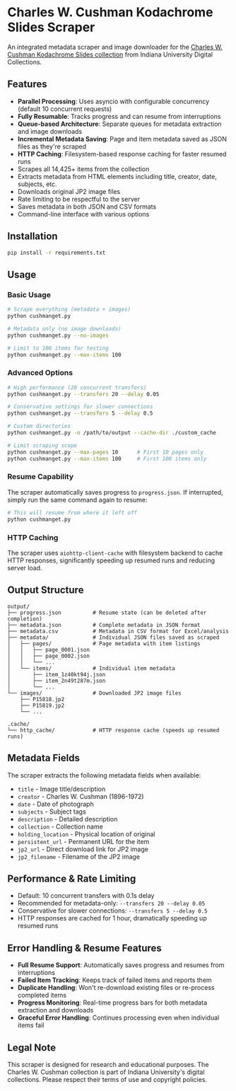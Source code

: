 # Charles W. Cushman Kodachrome Slides Scraper

An integrated metadata scraper and image downloader for the [Charles W. Cushman Kodachrome Slides collection](https://digitalcollections.iu.edu/collections/2801pg36g) from Indiana University Digital Collections.

## Features

- **Parallel Processing**: Uses asyncio with configurable concurrency (default 10 concurrent requests)
- **Fully Resumable**: Tracks progress and can resume from interruptions
- **Queue-based Architecture**: Separate queues for metadata extraction and image downloads
- **Incremental Metadata Saving**: Page and item metadata saved as JSON files as they're scraped
- **HTTP Caching**: Filesystem-based response caching for faster resumed runs
- Scrapes all 14,425+ items from the collection
- Extracts metadata from HTML elements including title, creator, date, subjects, etc.
- Downloads original JP2 image files
- Rate limiting to be respectful to the server
- Saves metadata in both JSON and CSV formats
- Command-line interface with various options

## Installation

```bash
pip install -r requirements.txt
```

## Usage

### Basic Usage

```bash
# Scrape everything (metadata + images)
python cushmanget.py

# Metadata only (no image downloads)
python cushmanget.py --no-images

# Limit to 100 items for testing
python cushmanget.py --max-items 100
```

### Advanced Options

```bash
# High performance (20 concurrent transfers)
python cushmanget.py --transfers 20 --delay 0.05

# Conservative settings for slower connections
python cushmanget.py --transfers 5 --delay 0.5

# Custom directories
python cushmanget.py -o /path/to/output --cache-dir ./custom_cache

# Limit scraping scope
python cushmanget.py --max-pages 10      # First 10 pages only
python cushmanget.py --max-items 100     # First 100 items only
```

### Resume Capability

The scraper automatically saves progress to `progress.json`. If interrupted, simply run the same command again to resume:

```bash
# This will resume from where it left off
python cushmanget.py
```

### HTTP Caching

The scraper uses `aiohttp-client-cache` with filesystem backend to cache HTTP responses, significantly speeding up resumed runs and reducing server load.

## Output Structure

```
output/
├── progress.json          # Resume state (can be deleted after completion)
├── metadata.json          # Complete metadata in JSON format
├── metadata.csv           # Metadata in CSV format for Excel/analysis
├── metadata/              # Individual JSON files saved as scraped
│   ├── pages/             # Page metadata with item listings
│   │   ├── page_0001.json
│   │   ├── page_0002.json
│   │   └── ...
│   └── items/             # Individual item metadata
│       ├── item_1z40kt94j.json
│       ├── item_2n49t287m.json
│       └── ...
└── images/                # Downloaded JP2 image files
    ├── P15818.jp2
    ├── P15819.jp2
    └── ...

.cache/
└── http_cache/            # HTTP response cache (speeds up resumed runs)
```

## Metadata Fields

The scraper extracts the following metadata fields when available:
- `title` - Image title/description
- `creator` - Charles W. Cushman (1896-1972)
- `date` - Date of photograph
- `subjects` - Subject tags
- `description` - Detailed description
- `collection` - Collection name
- `holding_location` - Physical location of original
- `persistent_url` - Permanent URL for the item
- `jp2_url` - Direct download link for JP2 image
- `jp2_filename` - Filename of the JP2 image

## Performance & Rate Limiting

- Default: 10 concurrent transfers with 0.1s delay
- Recommended for metadata-only: `--transfers 20 --delay 0.05`
- Conservative for slower connections: `--transfers 5 --delay 0.5`
- HTTP responses are cached for 1 hour, dramatically speeding up resumed runs

## Error Handling & Resume Features

- **Full Resume Support**: Automatically saves progress and resumes from interruptions
- **Failed Item Tracking**: Keeps track of failed items and reports them
- **Duplicate Handling**: Won't re-download existing files or re-process completed items
- **Progress Monitoring**: Real-time progress bars for both metadata extraction and downloads
- **Graceful Error Handling**: Continues processing even when individual items fail

## Legal Note

This scraper is designed for research and educational purposes. The Charles W. Cushman collection is part of Indiana University's digital collections. Please respect their terms of use and copyright policies.